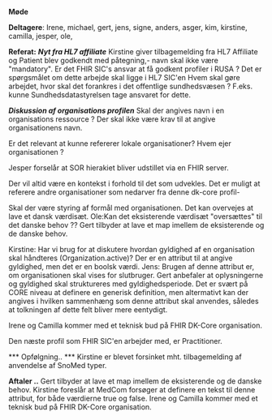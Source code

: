 **Møde**

**Deltagere**: Irene, michael, gert, jens, signe, anders, asger, kim, kirstine, camilla, jesper, ole,

**Referat:**
***Nyt fra HL7 affiliate***
Kirstine giver tilbagemelding fra HL7 Affiliate og Patient blev godkendt med påtegning,- 
navn skal ikke være "mandatory".
Er det FHIR SIC's ansvar at få godkent profiler i RUSA ?  Det er spørgsmålet om dette arbejde skal ligge i HL7 SIC'en
Hvem skal gøre arbejdet, hvor skal det forankres i det offentlige sundhedsvæsen ? 
F.eks. kunne Sundhedsdatastyrelsen tage ansvaret for dette.

***Diskussion af organisations profilen***
Skal der angives navn i en organisations ressource ?
Der skal ikke være krav til at angive organisationens navn.

Er det relevant at kunne refererer lokale organisationer? 
Hvem ejer organisationen ? 

Jesper forselår at SOR hierakiet bliver udstillet via en FHIR server. 


Der vil altid være en kontekst i forhold til det som udvekles.
Det er muligt at referere andre organisationer som nedarver fra denne dk-core profil-

Skal der være styring af formål med organisationen. Det kan overvejes at lave et dansk værdisæt.
Ole:Kan det eksisterende værdisæt "oversættes" til det danske behov ??
Gert tilbyder at lave et map imellem de eksisterende og de danske behov.

Kirstine: Har vi brug for at diskutere hvordan gyldighed af en organisation skal håndteres (Organization.active)?
Der er en attribut til at angive gyldighed, men det er en boolsk værdi. 
Jens: Brugen af denne attribut er, om organisationen skal vises for slutbruger.
Gert anbefaler at oplysningerne og gyldighed skal struktureres med gyldighedsperiode.
Det er svært på CORE niveau at definere en generisk definition, men altermativt kan der angives i hvilken
sammenhæng som denne attribut skal anvendes, således at tolkningen af dette felt bliver mere eentydigt.

Irene og Camilla kommer med et teknisk bud på FHIR DK-Core organisation.

Den næste profil som FHIR SIC'en arbejder med, er Practitioner.


*** Opfølgning.. ***
Kirstine er blevet forsinket mht. tilbagemelding af anvendelse af SnoMed typer.


**Aftaler ..**
Gert tilbyder at lave et map imellem de eksisterende og de danske behov.
Kirstine foreslår at MedCom forsøger at definere en tekst til denne attribut, for både værdierne true og false.
Irene og Camilla kommer med et teknisk bud på FHIR DK-Core organisation.

